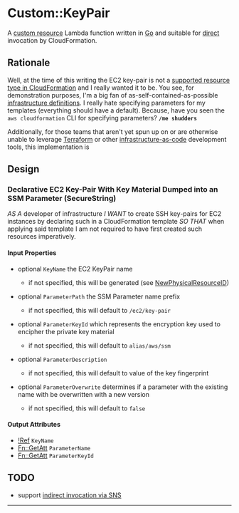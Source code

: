 # Custom::KeyPair

A [custom resource][aws-cfn-custom-resources] Lambda function written in [Go][golang] and suitable
for [direct][aws-cfn-custom-lambda] invocation by CloudFormation.

## Rationale

Well, at the time of this writing the EC2 key-pair is not a [supported resource type in CloudFormation][aws-cfn-resource-types] and I really wanted it to be.
You see, for demonstration purposes, I'm a big fan of as-self-contained-as-possible [infrastructure definitions][iac-wiki].
I really hate specifying parameters for my templates (everything should have a default).
Because, have you seen the `aws cloudformation` CLI for specifying parameters? **`/me shudders`**

Additionally, for those teams that aren't yet spun up on or are otherwise unable to leverage [Terraform](https://terraform.io) or other
[infrastructure-as-code][iac-book] development tools, this implementation is 

## Design

### Declarative EC2 Key-Pair With Key Material Dumped into an SSM Parameter (SecureString)

*AS A* developer of infrastructure
*I WANT* to create SSH key-pairs for EC2 instances by declaring such in a CloudFormation template
*SO THAT* when applying said template I am not required to have first created such resources imperatively.



#### Input Properties

* optional `KeyName` the EC2 KeyPair name
  * if not specified, this will be generated (see [NewPhysicalResourceID](aws/ec2/keypair/resource.go#132))

* optional `ParameterPath` the SSM Parameter name prefix
  * if not specified, this will default to `/ec2/key-pair`

* optional `ParameterKeyId` which represents the encryption key used to encipher the private key material
  * if not specified, this will default to `alias/aws/ssm`

* optional `ParameterDescription`
  * if not specified, this will default to value of the key fingerprint

* optional `ParameterOverwrite` determines if a parameter with the existing name with be overwritten with a new version
  * if not specified, this will default to `false`

#### Output Attributes

* [!Ref][aws-cfn-intrinsic-ref] `KeyName`
* [Fn::GetAtt][aws-cfn-intrinsic-getatt] `ParameterName`
* [Fn::GetAtt][aws-cfn-intrinsic-getatt] `ParameterKeyId`

## TODO

* support [indirect invocation via SNS][aws-cfn-custom-sns]

---

[iac-wiki]: <https://en.wikipedia.org/wiki/Infrastructure_as_Code> "Infrastructure as Code"
[iac-book]: <https://info.thoughtworks.com/Infrastructure-as-Code-Kief-Morris.html> "Infrastructure as Code, by Kief Morris"
[aws-sdk-golang]: <https://github.com/aws/aws-sdk-go> "AWS SDK for Go"
[aws-lambda-golang]: <https://github.com/aws/aws-lambda-go> "AWS Lambda for Go"
[aws-cfn]: <https://aws.amazon.com/cloudformation> "AWS CloudFormation"
[aws-cfn-resource-types]: <https://docs.aws.amazon.com/AWSCloudFormation/latest/UserGuide/aws-template-resource-type-ref.html> "AWS Resource Types"
[aws-cfn-custom-resources]: <https://docs.aws.amazon.com/AWSCloudFormation/latest/UserGuide/template-custom-resources.html> "AWS CloudFormation Custom Resources"
[aws-cfn-custom-lambda]: <https://docs.aws.amazon.com/AWSCloudFormation/latest/UserGuide/template-custom-resources-lambda.html> "AWS Lambda"
[aws-cfn-custom-sns]: <https://docs.aws.amazon.com/AWSCloudFormation/latest/UserGuide/template-custom-resources-sns.html> "AWS Simple Notification Service aka SNS"
[aws-cfn-intrinsic-ref]: <https://docs.aws.amazon.com/AWSCloudFormation/latest/UserGuide/intrinsic-function-reference-ref.html> "Ref"
[aws-cfn-intrinsic-getatt]: <https://docs.aws.amazon.com/AWSCloudFormation/latest/UserGuide/intrinsic-function-reference-getatt.html> "Fn::GetAtt"
[aws-resource-property-types-name]: <https://docs.aws.amazon.com/AWSCloudFormation/latest/UserGuide/aws-properties-name.html> "Resource Property Types"
[golang]: <https://golang.org> "The Go Programming Language"
